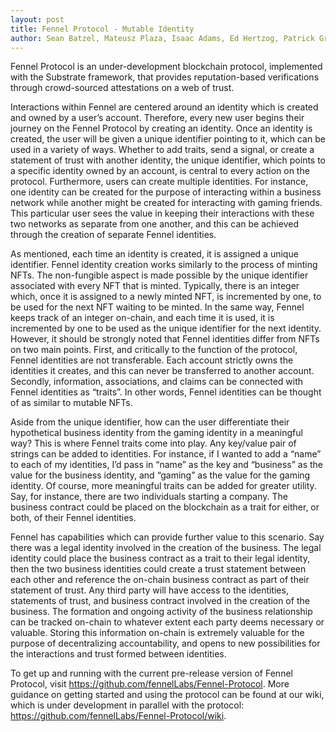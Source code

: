 ```yaml
---
layout: post
title: Fennel Protocol - Mutable Identity
author: Sean Batzel, Mateusz Plaza, Isaac Adams, Ed Hertzog, Patrick Gryczka
---
```

Fennel Protocol is an under-development blockchain protocol, implemented with the Substrate framework, that provides reputation-based verifications through crowd-sourced attestations on a web of trust.

Interactions within Fennel are centered around an identity which is created and owned by a user’s account. Therefore, every new user begins their journey on the Fennel Protocol by creating an identity. Once an identity is created, the user will be given a unique identifier pointing to it, which can be used in a variety of ways. Whether to add traits, send a signal, or create a statement of trust with another identity, the unique identifier, which points to a specific identity owned by an account, is central to every action on the protocol. Furthermore, users can create multiple identities. For instance, one identity can be created for the purpose of interacting within a business network while another might be created for interacting with gaming friends. This particular user sees the value in keeping their interactions with these two networks as separate from one another, and this can be achieved through the creation of separate Fennel identities.

As mentioned, each time an identity is created, it is assigned a unique identifier. Fennel identity creation works similarly to the process of minting NFTs. The non-fungible aspect is made possible by the unique identifier associated with every NFT that is minted. Typically, there is an integer which, once it is assigned to a newly minted NFT, is incremented by one, to be used for the next NFT waiting to be minted. In the same way, Fennel keeps track of an integer on-chain, and each time it is used, it is incremented by one to be used as the unique identifier for the next identity. However, it should be strongly noted that Fennel identities differ from NFTs on two main points. First, and critically to the function of the protocol, Fennel identities are not transferable. Each account strictly owns the identities it creates, and this can never be transferred to another account. Secondly, information, associations, and claims can be connected with Fennel identities as “traits”. In other words, Fennel identities can be thought of as similar to mutable NFTs.

Aside from the unique identifier, how can the user differentiate their hypothetical business identity from the gaming identity in a meaningful way? This is where Fennel traits come into play. Any key/value pair of strings can be added to identities. For instance, if I wanted to add a “name” to each of my identities, I’d pass in “name” as the key and “business” as the value for the business identity, and “gaming” as the value for the gaming identity. Of course, more meaningful traits can be added for greater utility. Say, for instance, there are two individuals starting a company. The business contract could be placed on the blockchain as a trait for either, or both, of their Fennel identities.

Fennel has capabilities which can provide further value to this scenario. Say there was a legal identity involved in the creation of the business. The legal identity could place the business contract as a trait to their legal identity, then the two business identities could create a trust statement between each other and reference the on-chain business contract as part of their statement of trust. Any third party will have access to the identities, statements of trust, and business contract involved in the creation of the business. The formation and ongoing activity of the business relationship can be tracked on-chain to whatever extent each party deems necessary or valuable. Storing this information on-chain is extremely valuable for the purpose of decentralizing accountability, and opens to new possibilities for the interactions and trust formed between identities.

To get up and running with the current pre-release version of Fennel Protocol, visit https://github.com/fennelLabs/Fennel-Protocol. More guidance on getting started and using the protocol can be found at our wiki, which is under development in parallel with the protocol: https://github.com/fennelLabs/Fennel-Protocol/wiki.